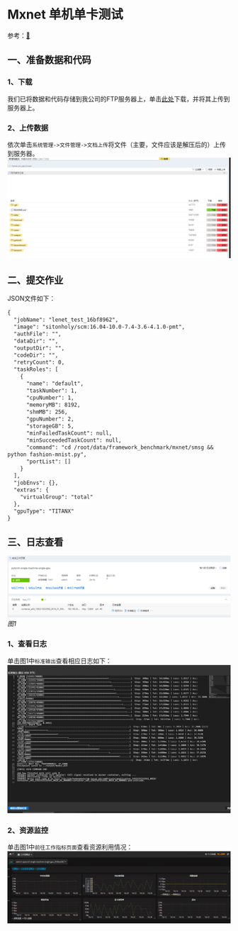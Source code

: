# Mxnet 单机单卡测试
参考：[🔗](https://github.com/fusimeng/framework_benchmark)
## 一、准备数据和代码
### 1、下载
我们已将数据和代码存储到我公司的FTP服务器上，单击[此处](http://123.151.118.124:13390/sitonholy/scm/mxnet-smsg.tar.gz)下载，并将其上传到服务器上。    
### 2、上传数据
依次单击`系统管理->文件管理->文档上传`将文件（主要，文件应该是解压后的）上传到服务器。   
![](../imgs/bm-01.png)    
## 二、提交作业
JSON文件如下：    
```
{
  "jobName": "lenet_test_16bf8962",
  "image": "sitonholy/scm:16.04-10.0-7.4-3.6-4.1.0-pmt",
  "authFile": "",
  "dataDir": "",
  "outputDir": "",
  "codeDir": "",
  "retryCount": 0,
  "taskRoles": [
    {
      "name": "default",
      "taskNumber": 1,
      "cpuNumber": 1,
      "memoryMB": 8192,
      "shmMB": 256,
      "gpuNumber": 2,
      "storageGB": 5,
      "minFailedTaskCount": null,
      "minSucceededTaskCount": null,
      "command": "cd /root/data/framework_benchmark/mxnet/smsg && python fashion-mnist.py",
      "portList": []
    }
  ],
  "jobEnvs": {},
  "extras": {
    "virtualGroup": "total"
  },
  "gpuType": "TITANX"
}
```

## 三、日志查看
![](../imgs/bm-02.png)  
*图1*    
### 1、查看日志
单击图1中`标准输出`查看相应日志如下：   
![](../imgs/bm-03.png)   
### 2、资源监控
单击图1中`前往工作指标页面`查看资源利用情况：   
![](../imgs/bm-04.png)    

